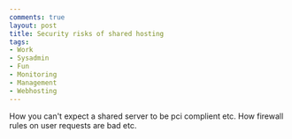 ```yaml
---
comments: true
layout: post
title: Security risks of shared hosting
tags:
- Work
- Sysadmin
- Fun
- Monitoring
- Management
- Webhosting
---
```


How you can't expect a shared server to be pci complient etc. How firewall rules
on user requests are bad etc.
